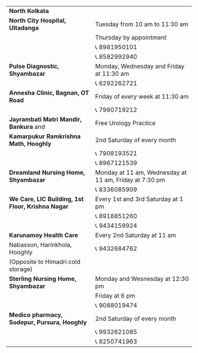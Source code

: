 |                                                    |                                                        |
|----------------------------------------------------|--------------------------------------------------------|
| <span class="text-danger">**North Kolkata**</span> |                                                        |
| **North City Hospital, Ultadanga**                 | Tuesday from 10 am to 11:30 am                         |
|                                                    | Thursday by appointment                                |
|                                                    | &#128222; 8981950101                                   |
|                                                    | &#128222; 8582992940                                   |
| **Pulse Diagnostic, Shyambazar**                   | Monday, Wednesday and Friday at 11:30 am               |
|                                                    | &#128222; 6292262721                                   |
| **Annesha Clinic, Bagnan, OT Road**                | Friday of every week at 11:30 am                       |
|                                                    | &#128222; 7980719212                                   |
| **Jayrambati Matri Mandir, Bankura** and           | Free Urology Practice                                  |
| **Kamarpukur Ramkrishna Math, Hooghly**            | 2nd Saturday of every month                            |
|                                                    | &#128222; 7908193521                                   |
|                                                    | &#128222; 8967121539                                   |
| **Dreamland Nursing Home, Shyambazar**             | Monday at 11 am, Wednesday at 11 am, Friday at 7:30 pm |
|                                                    | &#128222; 8336085909                                   |
| **We Care, LIC Building, 1st Floor, Krishna Nagar**| Every 1st and 3rd Saturday at 1 pm                     |
|                                                    | &#128222; 8918851260                                   |
|                                                    | &#128222; 9434159924                                   |
| **Karunamoy Health Care**                          | Every 2nd Saturday at 11 am                            |
| Nabasson, Harinkhola, Hooghly                      | &#128222; 9432684762                                   |
| (Opposite to Himadri cold storage)                 |                                                        |
| **Sterling Nursing Home, Shyambazar**              | Monday and Wesnesday at 12:30 pm                       |
|                                                    | Friday at 6 pm                                         |
|                                                    | &#128222; 9088019474                                   |
| **Medico pharmacy, Sodepur, Pursura, Hooghly**     | 2nd Saturday of every month                            |
|                                                    | &#128222; 9932621085                                   |
|                                                    | &#128222; 8250741963                                   |
